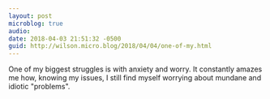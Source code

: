 ```yaml
---
layout: post
microblog: true
audio: 
date: 2018-04-03 21:51:32 -0500
guid: http://wilson.micro.blog/2018/04/04/one-of-my.html
---
```

One of my biggest struggles is with anxiety and worry. It constantly amazes me how, knowing my issues, I still find myself worrying about mundane and idiotic "problems". 
